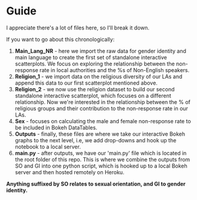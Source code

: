 
# Guide

I appreciate there's a lot of files here, so I'll break it down. 

If you want to go about this chronologically:

1. **Main_Lang_NR** - here we import the raw data for gender identity and main language to create the first set of standalone interactive scatterplots. We focus on exploring the relationship between the non-response rate in local authorities and the %s of Non-English speakers.
2. **Religion_1** - we import data on the religious diversity of our LAs and append this data to our first scatterplot mentioned above.
3. **Religion_2** - we now use the religion dataset to build our second standalone interactive scatterplot, which focuses on a different relationship. Now we're interested in the relationship between the % of religious groups and their contribution to the non-response rate in our LAs.
4. **Sex** - focuses on calculating the male and female non-response rate to be included in Bokeh DataTables.
5. **Outputs** - finally, these files are where we take our interactive Bokeh graphs to the next level, i.e, we add drop-downs and hook up the notebook to a local server.
6. **main.py** - after outputs, we have our 'main.py' file which is located in the root folder of this repo. This is where we combine the outputs from SO and GI into one python script, which is hooked up to a local Bokeh server and then hosted remotely on Heroku. 

**Anything suffixed by SO relates to sexual orientation, and GI to gender identity.**
